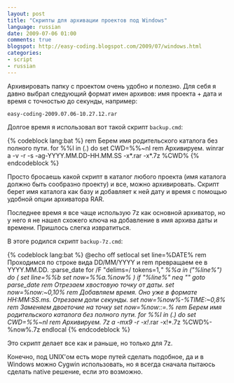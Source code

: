 ```yaml
---
layout: post
title: "Скрипты для архивации проектов под Windows"
language: russian
date: 2009-07-06 01:00
comments: true
blogspot: http://easy-coding.blogspot.com/2009/07/windows.html
categories:
- script
- russian
---
```

Архивировать папку с проектом очень удобно и полезно. Для себя я давно выбрал следующий формат имен архивов: имя проекта + дата и время с точностью до секунды, например:

    easy-coding-2009.07.06-10.27.12.rar

Долгое время я использовал вот такой скрипт `backup.cmd`:

{% codeblock lang:bat %}
rem Берем имя родительского каталога без полного пути.
for %%I in (.) do set CWD=%%~nI
rem Архивируем.
winrar a -v -r -s -ag-YYYY.MM.DD-HH.MM.SS -x*.rar -x*.7z %CWD%
{% endcodeblock %}

Просто бросаешь какой скрипт в каталог любого проекта (имя каталога должно быть сообразно проекту) и все, можно архивировать. Скрипт берет имя каталога как базу и добавляет к ней дату и время с помощью удобной опции архиватора RAR.

Последнее время я все чаще использую 7z как основной архиватор, но у него я не нашел схожего ключа на добавление в имя архива даты и времени. Пришлось слегка извратиться. 

В этоге родился скрипт `backup-7z.cmd`:

{% codeblock lang:bat %}
@echo off
setlocal
set line=%DATE%
rem Проходимся по строке вида DD/MM/YYYY и
rem превращаем ее в YYYY.MM.DD.
:parse_date
for /F "delims=/ tokens=1,*" %%a in ("%line%") do (
  set line=%%b
  set now=%%a.%now%
)
if "%line%" neq "" goto parse_date
rem Отрезаем хвостовую точку от даты.
set now=%now:~0,10%
rem Добавляем время. Оно уже в формате HH:MM:SS.ms. Отрезаем доли секунды.
set now=%now%-%TIME:~0,8%
rem Заменяем двоеточие на точку
set now=%now::=.%
rem Берем имя родительского каталога без полного пути.
for %%I in (.) do set CWD=%%~nI
rem Архивируем.
7z a -mx9 -r -x!*.rar -x!*.7z %CWD%-%now%.7z
endlocal
{% endcodeblock %}

Это скрипт делает все как и раньше, но только для 7z.

Конечно, под UNIX'ом есть море путей сделать подобное, да и в Windows можно Cygwin использовать, но я всегда сначала пытаюсь сделать native решение, если это возможно.

